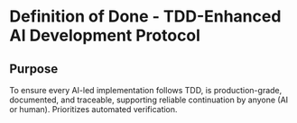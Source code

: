 # Definition of Done - TDD-Enhanced AI Development Protocol

## Purpose
To ensure every AI-led implementation follows TDD, is production-grade, documented, and traceable, supporting reliable continuation by anyone (AI or human). Prioritizes automated verification.
